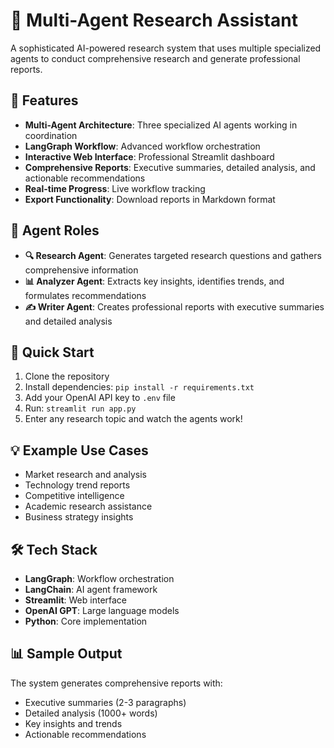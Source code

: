 # 🔬 Multi-Agent Research Assistant

A sophisticated AI-powered research system that uses multiple specialized agents to conduct comprehensive research and generate professional reports.

## 🎯 Features

- **Multi-Agent Architecture**: Three specialized AI agents working in coordination
- **LangGraph Workflow**: Advanced workflow orchestration 
- **Interactive Web Interface**: Professional Streamlit dashboard
- **Comprehensive Reports**: Executive summaries, detailed analysis, and actionable recommendations
- **Real-time Progress**: Live workflow tracking
- **Export Functionality**: Download reports in Markdown format

## 🤖 Agent Roles

- **🔍 Research Agent**: Generates targeted research questions and gathers comprehensive information
- **📊 Analyzer Agent**: Extracts key insights, identifies trends, and formulates recommendations  
- **✍️ Writer Agent**: Creates professional reports with executive summaries and detailed analysis

## 🚀 Quick Start

1. Clone the repository
2. Install dependencies: `pip install -r requirements.txt`
3. Add your OpenAI API key to `.env` file
4. Run: `streamlit run app.py`
5. Enter any research topic and watch the agents work!

## 💡 Example Use Cases

- Market research and analysis
- Technology trend reports
- Competitive intelligence
- Academic research assistance
- Business strategy insights

## 🛠️ Tech Stack

- **LangGraph**: Workflow orchestration
- **LangChain**: AI agent framework
- **Streamlit**: Web interface
- **OpenAI GPT**: Large language models
- **Python**: Core implementation

## 📊 Sample Output

The system generates comprehensive reports with:
- Executive summaries (2-3 paragraphs)
- Detailed analysis (1000+ words)
- Key insights and trends
- Actionable recommendations